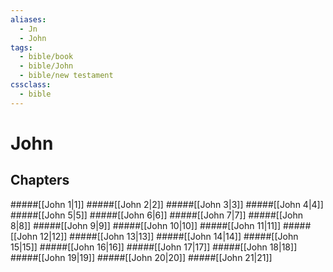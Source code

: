 ```yaml
---
aliases:
  - Jn
  - John
tags:
  - bible/book
  - bible/John
  - bible/new testament
cssclass:
  - bible
---
```


# John

## Chapters

#####[[John 1|1]]
#####[[John 2|2]]
#####[[John 3|3]]
#####[[John 4|4]]
#####[[John 5|5]]
#####[[John 6|6]]
#####[[John 7|7]]
#####[[John 8|8]]
#####[[John 9|9]]
#####[[John 10|10]]
#####[[John 11|11]]
#####[[John 12|12]]
#####[[John 13|13]]
#####[[John 14|14]]
#####[[John 15|15]]
#####[[John 16|16]]
#####[[John 17|17]]
#####[[John 18|18]]
#####[[John 19|19]]
#####[[John 20|20]]
#####[[John 21|21]]
